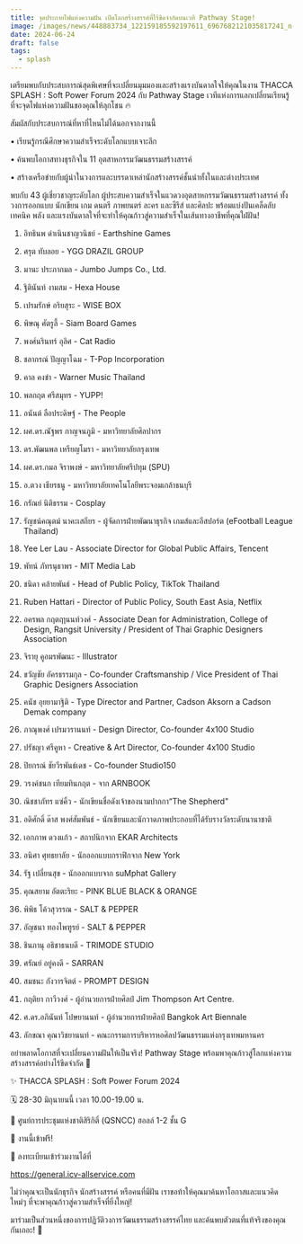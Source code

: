 ```yaml
---
title: จุดประกายไฟแห่งความฝัน เปิดโลกสร้างสรรค์ที่ไร้ขีดจำกัดบนเวที Pathway Stage!
image: /images/news/448883734_122159185592197611_6967682121035817241_n-2.jpg
date: 2024-06-24
draft: false
tags:
  - splash
---
```

เตรียมพบกับประสบการณ์สุดพิเศษที่จะเปลี่ยนมุมมองและสร้างแรงบันดาลใจให้คุณในงาน THACCA SPLASH : Soft Power Forum 2024 กับ Pathway Stage เวทีแห่งการแลกเปลี่ยนเรียนรู้ที่จะจุดไฟแห่งความฝันของคุณให้ลุกโชน 🔥



สัมผัสกับประสบการณ์ที่หาที่ไหนไม่ได้นอกจากงานนี้



• เรียนรู้กรณีศึกษาความสำเร็จระดับโลกแบบเจาะลึก

• ค้นพบโอกาสทางธุรกิจใน 11 อุตสาหกรรมวัฒนธรรมสร้างสรรค์

• สร้างเครือข่ายกับผู้นำในวงการและบรรดาเหล่านักสร้างสรรค์ชั้นนำทั้งในและต่างประเทศ



พบกับ 43 ผู้เชี่ยวชาญระดับโลก ผู้ประสบความสำเร็จในแวดวงอุตสาหกรรมวัฒนธรรมสร้างสรรค์ ทั้งวงการออกแบบ นักเขียน เกม ดนตรี ภาพยนตร์ ละคร และซีรีส์ และศิลปะ พร้อมแบ่งปันเคล็ดลับ เทคนิค พลัง และแรงบันดาลใจที่จะทำให้คุณก้าวสู่ความสำเร็จในเส้นทางอาชีพที่คุณใฝ่ฝัน!



1. อิทธินพ ดำเนินชาญวนิชย์ - Earthshine Games

2. ศรุต ทับลอย - YGG DRAZIL GROUP

3. มานะ ประภากมล - Jumbo Jumps Co., Ltd.

4. ฐิตินันท์ งามสม - Hexa House

5. เปรมรักษ์ อริยสุระ - WISE BOX

6. พิษณุ ศัตรูลี้ - Siam Board Games

7. พงศ์นรินทร์ อุลิศ - Cat Radio

8. ชลากรณ์ ปัญญาโฉม - T-Pop Incorporation

9. คาล คงขำ - Warner Music Thailand

10. พลกฤต ศรีสมุทร - YUPP!

11. อนันต์ ลือประดิษฐ์ - The People

12. ผศ.ดร.ณัฐพร กาญจนภูมิ - มหาวิทยาลัยศิลปากร

13. ดร.พัฒนพล เหรียญโมรา - มหาวิทยาลัยกรุงเทพ

14. ผศ.ดร.กมล จิราพงษ์ - มหาวิทยาลัยศรีปทุม (SPU)

15. อ.ตวง เธียรธนู - มหาวิทยาลัยเทคโนโลยีพระจอมเกล้าธนบุรี

16. กรัณย์ นิติธรรม - Cosplay

17. รัญชน์คณุตม์ นาคะเสถียร - ผู้จัดการฝ่ายพัฒนาธุรกิจ เกมส์และอีสปอร์ต (eFootball League Thailand)

18. Yee Ler Lau - Associate Director for Global Public Affairs, Tencent

19. พัทน์ ภัทรนุธาพร - MIT Media Lab

20. ชนิดา คล้ายพันธ์ - Head of Public Policy, TikTok Thailand

21. Ruben Hattari - Director of Public Policy, South East Asia, Netflix

22. อครพล กฤตฤานนท์วงศ์ - Associate Dean for Administration, College of Design, Rangsit University / President of Thai Graphic Designers Association

23. จิรายุ คูอมรพัฒนะ - Illustrator

24. ขวัญชัย อัครธรรมกุล - Co-founder Craftsmanship / Vice President of Thai Graphic Designers Association

25. คนัช อุยยามาฐิติ - Type Director and Partner, Cadson Aksorn a Cadson Demak company

26. ภาณุพงศ์ เปรมวรานนท์ - Design Director, Co-founder 4x100 Studio

27. ปรัชญา ศรีคูหา - Creative & Art Director, Co-founder 4x100 Studio

28. ปิยกรณ์ ชัยวีรพันธ์เดช - Co-founder Studio150

29. วรงค์ชนก เทียมทินกฤต - จาก ARNBOOK

30. ณิชชาภัทร แซ่คิ้ว - นักเขียนชื่อดังเจ้าของนามปากกา“The Shepherd"

31. อดิศักดิ์ ด๊าส พงศ์สัมพันธ์ - นักเขียนและนักวาดภาพประกอบที่ได้รับรางวัลระดับนานาชาติ

32. เอกภาพ ดวงแก้ว - สถาปนิกจาก EKAR Architects

33. อนิศา ศุทธยาลัย - นักออกแบบกราฟิกจาก New York

34. รัฐ เปลี่ยนสุข - นักออกแบบจาก suMphat Gallery

35. คุณสยาม อัตตะริยะ - PINK BLUE BLACK & ORANGE

36. พิพิธ โค้วสุวรรณ - SALT & PEPPER

37. อัญชนา ทองไพฑูรย์ - SALT & PEPPER

38. ชินภานุ อธิชาธนบดี - TRIMODE STUDIO

39. ศรัณย์ อยู่คงดี - SARRAN

40. สมชนะ กังวารจิตต์ - PROMPT DESIGN

41. กฤติยา กาวีวงศ์ - ผู้อำนวยการฝ่ายศิลป์ Jim Thompson Art Centre.

42. ศ.ดร.อภินันท์ โปษยานนท์ - ผู้อำนวยการฝ่ายศิลป์ Bangkok Art Biennale

43. ลักขณา คุณาวิชยานนท์ - คณะกรรมการบริหารหอศิลปวัฒนธรรมแห่งกรุงเทพมหานคร



อย่าพลาดโอกาสที่จะเปลี่ยนความฝันให้เป็นจริง! Pathway Stage พร้อมพาคุณก้าวสู่โลกแห่งความสร้างสรรค์อย่างไร้ขีดจำกัด 🚀



✨ THACCA SPLASH : Soft Power Forum 2024

🗓️ 28-30 มิถุนายนนี้ เวลา 10.00-19.00 น.

📍 ศูนย์การประชุมแห่งชาติสิริกิติ์ (QSNCC) ฮอลล์ 1-2 ชั้น G

📣 งานนี้เข้าฟรี!

📌 ลงทะเบียนเข้าร่วมงานได้ที่

https://general.icv-allservice.com



ไม่ว่าคุณจะเป็นนักธุรกิจ นักสร้างสรรค์ หรือคนที่มีฝัน เราขอท้าให้คุณมาค้นหาโอกาสและแนวคิดใหม่ๆ ที่จะพาคุณก้าวสู่ความสำเร็จที่ยิ่งใหญ่!



มาร่วมเป็นส่วนหนึ่งของการปฏิวัติวงการวัฒนธรรมสร้างสรรค์ไทย และค้นพบตัวตนที่แท้จริงของคุณกันเถอะ! 💪
